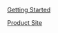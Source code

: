 [Getting Started](http://appwarp.shephertz.com/game-development-center/windows-game-developers-home/)

[Product Site](http://appwarp.shephertz.com)
